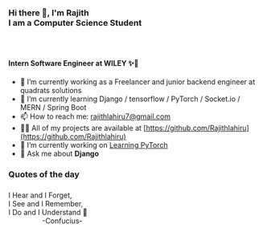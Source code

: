 #### <h3>Hi there 👋, I'm Rajith <br> I am a Computer Science Student<h3> <br> <h4> Intern Software Engineer at WILEY ✨💯 </h4>

  
- 🔭 I’m currently working as a Freelancer and junior backend engineer at quadrats solutions
- 🌱 I’m currently learning  Django / tensorflow / PyTorch / Socket.io / MERN / Spring Boot
- 📫 How to reach me: rajithlahiru7@gmail.com 
- 👨‍💻 All of my projects are available at [https://github.com/Rajithlahiru](https://github.com/Rajithlahiru)  
- 🔭 I’m currently working on [Learning PyTorch](https://github.com/Rajithlahiru/Learning-PyTorch)
- 💬 Ask me about **Django**

#### <h3>Quotes of the day<h3>
 
 I Hear and I Forget,  
 I See and I Remember,  
 I Do and I Understand  🥂  
 &nbsp;&nbsp;&nbsp;&nbsp;&nbsp;&nbsp;&nbsp;&nbsp;&nbsp;&nbsp;&nbsp;&nbsp;&nbsp;&nbsp;&nbsp;&nbsp;
 -Confucius-





